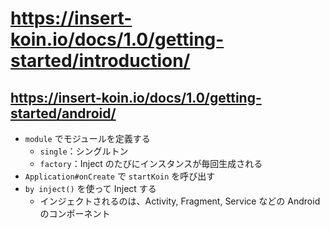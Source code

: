 # https://insert-koin.io/docs/1.0/getting-started/introduction/

## https://insert-koin.io/docs/1.0/getting-started/android/

* `module` でモジュールを定義する
  * `single`：シングルトン
  * `factory`：Inject のたびにインスタンスが毎回生成される
* `Application#onCreate` で `startKoin` を呼び出す
* `by inject()` を使って Inject する
  * インジェクトされるのは、Activity, Fragment, Service などの Android のコンポーネント
